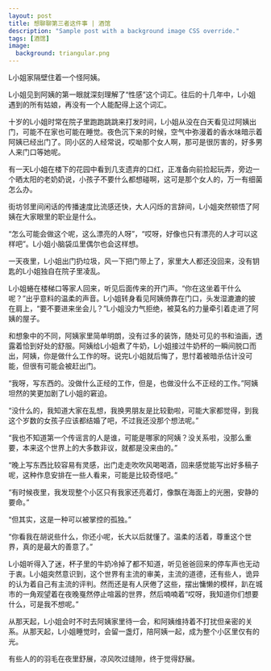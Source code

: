 ```yaml
---
layout: post
title: 想聊聊第三者这件事 | 酒馆
description: "Sample post with a background image CSS override."
tags: [酒馆]
image: 
  background: triangular.png
---
```


L小姐家隔壁住着一个怪阿姨。
 
L小姐见到阿姨的第一眼就深刻理解了“性感”这个词汇。往后的十几年中，L小姐遇到的所有姑娘，再没有一个人能配得上这个词汇。
 
十岁的L小姐时常在院子里跑跑跳跳来打发时间，L小姐从没在白天看见过阿姨出门，可能不在家也可能在睡觉。夜色沉下来的时候，空气中弥漫着的香水味暗示着阿姨已经出门了。同小区的人经常说，哎呦那个女人啊，那可是很厉害的，好多男人来门口等她呢。
 
有一天L小姐在楼下的花园中看到几支遗弃的口红，正准备向前捡起玩弄，旁边一个晒太阳的老奶奶说，小孩子不要什么都想碰啊，这可是那个女人的，万一有细菌怎么办。
 
街坊邻里间闲话的传播速度比流感还快，大人闪烁的言辞间，L小姐突然顿悟了阿姨在大家眼里的职业是什么。
 
“怎么可能会做这个呢，这么漂亮的人呀”，“哎呀，好像也只有漂亮的人才可以这样吧”。L小姐小脑袋瓜里偶尔也会这样想。
 
一天夜里，L小姐出门扔垃圾，风一下把门带上了，家里大人都还没回来，没有钥匙的L小姐独自在院子里凌乱。
 
L小姐蜷在楼梯口等家人回来，听见后面传来的开门声。“你在这坐着干什么呢？”出乎意料的温柔的声音。L小姐转身看见阿姨倚靠在门口，头发湿漉漉的披在肩上，“要不要进来坐会儿？”L小姐没力气拒绝，被莫名的力量牵引着走进了阿姨的屋子。
 
和想象中的不同，阿姨家里简单明朗，没有过多的装饰，随处可见的书和油画，透露着恰到好处的舒服。阿姨给L小姐煮了牛奶，L小姐接过牛奶杯的一瞬间脱口而出，阿姨，你是做什么工作的呀。说完L小姐就后悔了，思忖着被暗杀估计没可能，但很有可能会被赶出门。
 
“我呀，写东西的。没做什么正经的工作，但是，也做没什么不正经的工作。”阿姨坦然的笑更加剧了L小姐的窘迫。
 
“没什么的，我知道大家在乱想，我换男朋友是比较勤啦，可能大家都觉得，到我这个岁数的女孩子应该都结婚了吧，不过我还没那个想法呢。”
 
“我也不知道第一个传谣言的人是谁，可能是哪家的阿姨？没关系啦，没那么重要，本来这个世界上的大多数非议，就都是没来由的。”
 
“晚上写东西比较容易有灵感，出门走走吹吹风喝喝酒，回来感觉能写出好多稿子呢，这种作息安排在一些人看来，可能是比较奇怪吧。”
 
“有时候夜里，我发现整个小区只有我家还亮着灯，像飘在海面上的光圈，安静的要命。”
 
“但其实，这是一种可以被掌控的孤独。”
 
“你看我在胡说些什么，你还小呢，长大以后就懂了。温柔的活着，尊重这个世界，真的是最大的善意了。”
 
L小姐听得入了迷，杯子里的牛奶冷掉了都不知道，听见爸爸回来的停车声也无动于衷。L小姐突然意识到，这个世界有主流的审美，主流的道德，还有些人，诡异的认为着自己有主流的评判。然而还是有人厌倦了这些，摆出慵懒的模样，趴在城市的一角观望着在夜晚戛然停止喧嚣的世界，然后喃喃着“哎呀，我知道你们想要什么，可是我不想呢。”
 
从那天起，L小姐会时不时去阿姨家里待一会，和阿姨维持着不打扰但亲密的关系。从那天起，L小姐睡觉时，会留一盏灯，陪阿姨一起，成为整个小区里仅有的光。
 
有些人的的羽毛在夜里舒展，凉风吹过缝隙，终于觉得舒展。
